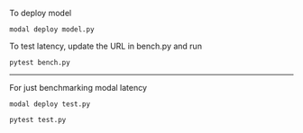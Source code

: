 To deploy model

```
modal deploy model.py
```

To test latency, update the URL in bench.py and run

```
pytest bench.py
```


------------------------

For just benchmarking modal latency

```
modal deploy test.py
```

```
pytest test.py
```